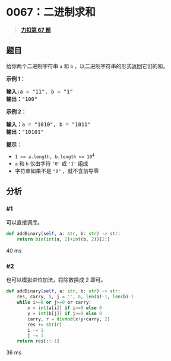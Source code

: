 # 0067：二进制求和


> <u>**[力扣第 67 题](https://leetcode.cn/problems/add-binary/)**</u>

## 题目

<p>给你两个二进制字符串 <code>a</code> 和 <code>b</code> ，以二进制字符串的形式返回它们的和。</p>



<p><strong>示例 1：</strong></p>

<pre>
<strong>输入:</strong>a = "11", b = "1"
<strong>输出：</strong>"100"</pre>

<p><strong>示例 2：</strong></p>

<pre>
<strong>输入：</strong>a = "1010", b = "1011"
<strong>输出：</strong>"10101"</pre>



<p><strong>提示：</strong></p>

<ul>
<li><code>1 &lt;= a.length, b.length &lt;= 10<sup>4</sup></code></li>
<li><code>a</code> 和 <code>b</code> 仅由字符 <code>'0'</code> 或 <code>'1'</code> 组成</li>
<li>字符串如果不是 <code>"0"</code> ，就不含前导零</li>
</ul>


## 分析

### #1

可以直接调库。

```python
def addBinary(self, a: str, b: str) -> str:
	return bin(int(a, 2)+int(b, 2))[2:]
```
40 ms

### #2

也可以模拟进位加法，将除数换成 2 即可。
```python
def addBinary(self, a: str, b: str) -> str:
	res, carry, i, j = '', 0, len(a)-1, len(b)-1
	while i>=0 or j>=0 or carry:
		x = int(a[i]) if i>=0 else 0
		y = int(b[j]) if j>=0 else 0
		carry, r = divmod(x+y+carry, 2)
		res += str(r)
		i -= 1
		j -= 1
	return res[::-1]
```
36 ms
